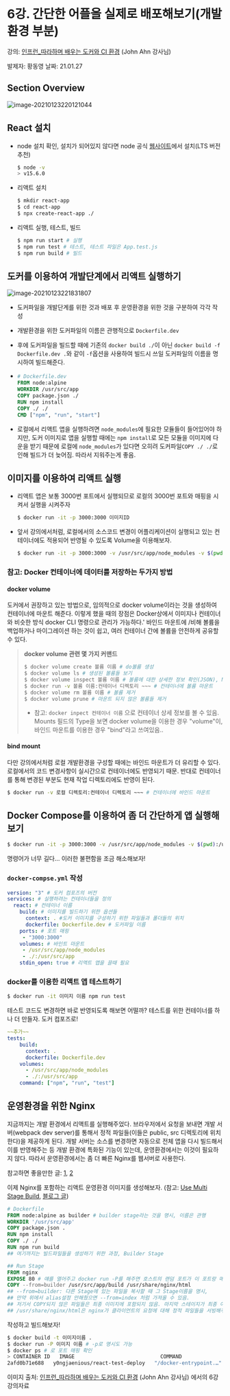 # 6강. 간단한 어플을 실제로 배포해보기(개발 환경 부분)

강의: [인프런_따라하며 배우는 도커와 CI 환경](https://www.inflearn.com/course/%EB%94%B0%EB%9D%BC%ED%95%98%EB%A9%B0-%EB%B0%B0%EC%9A%B0%EB%8A%94-%EB%8F%84%EC%BB%A4-ci/) (John Ahn 강사님) 

발제자: 황동영
날짜: 21.01.27

## Section Overview

![image-20210123220121044](https://imgur.com/WBi6Flz)


## React 설치

- node 설치 확인, 설치가 되어있지 않다면 node 공식 [웹사이트](https://nodejs.org/ko/download/)에서 설치(LTS 버전 추천)

  ```bash
  $ node -v
  > v15.6.0
  ```

- 리액트 설치

   ```bash
  $ mkdir react-app
  $ cd react-app
  $ npx create-react-app ./
   ```

- 리액트 실행, 테스트, 빌드

  ```bash
  $ npm run start # 실행
  $ npm run test # 테스트, 테스트 파일은 App.test.js
  $ npm run build # 빌드
  ```



## 도커를 이용하여 개발단계에서 리액트 실행하기

![image-20210123221831807](https://imgur.com/YQUZOvs)

- 도커파일을 개발단계를 위한 것과 배포 후 운영환경을 위한 것을 구분하여 각각 작성

- 개발환경을 위한 도커파일의 이름은 관행적으로 ```Dockerfile.dev```

- 후에 도커파일을 빌드할 때에 기존의 `docker build ./`이 아닌 ```docker build -f Dockerfile.dev .```와 같이 ```-f```옵션을 사용하여 빌드시 쓰일 도커파일의 이름을 명시하여 빌드해준다.

- ```dockerfile
  # Dockerfile.dev
  FROM node:alpine
  WORKDIR /usr/src/app
  COPY package.json ./
  RUN npm install
  COPY ./ ./
  CMD ["npm", "run", "start"]
  ```

- 로컬에서 리액트 앱을 실행하려면 ```node_modules```에 필요한 모듈들이 들어있어야 하지만, 도커 이미지로 앱을 실행할 때에는 ```npm install```로 모든 모듈을 이미지에 다운을 받기 때문에 로컬에 ```node_modules```가 있다면 오히려 도커파일```COPY ./ ./```로 인해 빌드가 더 늦어짐. 따라서 지워주는게 좋음.

## 이미지를 이용하여 리액트 실행

- 리액트 앱은 보통 3000번 포트에서 실행되므로 로컬의 3000번 포트와 매핑을 시켜서 실행을 시켜주자

  ```bash
  $ docker run -it -p 3000:3000 이미지ID
  ```

- 앞서 강의에서처럼, 로컬에서의 소스코드 변경이 어플리케이션이 실행되고 있는 컨테이너에도 적용되어 반영될 수 있도록 Volume을 이용해보자.

  ```bash
  $ docker run -it -p 3000:3000 -v /usr/src/app/node_modules -v $(pwd):/usr/src/app 이미지ID
  ```

### 참고: Docker 컨테이너에 데이터를 저장하는 두가지 방법

#### docker volume

도커에서 권장하고 있는 방법으로, 임의적으로 docker volume이라는 것을 생성하여 컨테이너에 마운트 해준다. 이렇게 했을 때의 장점은 Docker상에서 이미지나 컨테이너와 비슷한 방식 docker CLI 명령으로 관리가 가능하다.' 바인드 마운트에 /비해 볼륨을 백업하거나 마이그레이션 하는 것이 쉽고, 여러 컨테이너 간에 볼륨을 안전하게 공유할 수 있다.

> **docker volume 관련 몇 가지 커맨드**
>
> ```bash
> $ docker volume create 볼륨 이름 # do볼륨 생성
> $ docker volume ls # 생성된 볼륨들 보기
> $ docker volume inspect 볼륨 이름 # 볼륨에 대한 상세한 정보 확인(JSON), Mountpoint필드가 로컬 경로
> $ docker run -v 볼륨 이름:컨테이너 디렉토리 ~~~ # 컨테이너에 볼륨 마운트
> $ docker volume rm 볼륨 이름 # 볼륨 제거
> $ docker volume prune # 마운트 되지 않은 볼륨들 제거
> ```
>
> - 참고: ```docker inpect 컨테이너 이름``` 으로 컨테이너 상세 정보를 볼 수 있음. Mounts 필드의 Type을 보면 docker volume을 이용한 경우 "volume"이, 바인드 마운트를 이용한 경우 "bind"라고 쓰여있음..

#### bind mount

다만 강의에서처럼 로컬 개발환경을 구성할 때에는 바인드 마운트가 더 유리할 수 있다. 로컬에서의 코드 변경사항이 실시간으로 컨테이너에도 반영되기 때문. 반대로 컨테이너를 통해 변경된 부분도 현재 작업 디렉토리에도 반영이 된다.

```bash
$ docker run -v 로컬 디렉토리:컨테이너 디렉토리 ~~~ # 컨테이너에 바인드 마운트
```



## Docker Compose를 이용하여 좀 더 간단하게 앱 실행해보기

```bash
$ docker run -it -p 3000:3000 -v /usr/src/app/node_modules -v $(pwd):/usr/src/app 이미지ID
```

명령어가 너무 길다... 이러한 불편함을 조금 해소해보자!

### `docker-compse.yml` 작성

~~~yaml
version: "3" # 도커 컴포즈의 버전
services: # 실행하려는 컨테이너들을 정의
  react: # 컨테이너 이름
    build: # 이미지를 빌드하기 위한 옵션들
      context: . #도커 이미지를 구성하기 위한 파일들과 폴더들의 위치
      dockerfile: Dockerfile.dev # 도커파일 이름
    ports: # 포트 매핑
     - "3000:3000"
    volumes: # 바인트 마운트
     - /usr/src/app/node_modules
     - ./:/usr/src/app
    stdin_open: true # 리액트 앱을 끌때 필요
~~~

### docker를 이용한 리액트 앱 테스트하기

```bash
$ docker run -it 이미지 이름 npm run test
```

테스트 코드도 변경하면 바로 반영되도록 해보면 어떨까? 테스트를 위한 컨테이너를 하나 더 만들자. 도커 컴포즈로!

~~~yaml
~~추가~~
tests:
    build:
      context: .
      dockerfile: Dockerfile.dev
    volumes:
      - /usr/src/app/node_modules
      - ./:/usr/src/app
    command: ["npm", "run", "test"]
~~~



##  운영환경을 위한 Nginx

지금까지는 개발 환경에서 리액트를 실행해주었다. 브라우저에서 요청을 보내면 개발 서버(webpack dev server)를 통해서 정적 파일들(이들은 public, src 디렉토리에 위치한다)을 제공하게 된다.  개발 서버는 소스를 변경하면 자동으로 전체 앱을 다시 빌드해서 이를 반영해주는 등 개발 환경에 특화된 기능이 있는데, 운영환경에서는 이것이 필요하지 않다. 따라서 운영환경에서는 좀 더 빠른 Nginx를 웹서버로 사용한다.

참고하면 좋을만한 글: [1](https://opentutorials.org/module/384/3462), [2](https://extrememanual.net/9976)

이제 Nginx를 포함하는 리액트 운영환경 이미지를 생성해보자. (참고: [Use Multi Stage Build](https://docs.docker.com/develop/develop-images/multistage-build/), [블로그 글](https://lynlab.co.kr/blog/89))

~~~dockerfile
# Dockerfile
FROM node:alpine as builder # builder stage라는 것을 명시, 이름은 관행
WORKDIR '/usr/src/app'
COPY package.json .
RUN npm install
COPY ./ ./
RUN npm run build
## 여기까지는 빌드파일들을 생성하기 위한 과정, Builder Stage

## Run Stage
FROM nginx
EXPOSE 80 # 얘를 열어주고 docker run -P를 해주면 호스트의 랜덤 포트가 이 포트랑 매핑됨.
COPY --from=builder /usr/src/app/build /usr/share/nginx/html
## --from=builder: 다른 Stage에 있는 파일을 복사할 때 그 Stage이름을 명시,
## 만약 위에서 alias설정 안해줬으면 --from=index 처럼 가져올 수 있음.
## 저기서 COPY되지 않은 파일들은 최종 이미지에 포함되지 않음. 마지막 스테이지가 최종 이미지를 생성함!
## /usr/share/nginx/html은 nginx가 클라이언트의 요청에 대해 정적 파일들을 서빙해주는 위치
~~~

작성하고 빌드해보자!

~~~bash
$ docker build -t 이미지이름 .
$ docker run -P 이미지 이름 # -p로 명시도 가능
$ docker ps # 로 포트 매핑 확인
> CONTAINER ID   IMAGE                            COMMAND                  CREATED         STATUS         PORTS                   NAMES
2afd0b71e688   y0ngjaenious/react-test-deploy   "/docker-entrypoint.…"   4 seconds ago   Up 3 seconds   0.0.0.0:55000->80/tcp   festive_sinoussi
~~~



이미지 출처: [인프런_따라하며 배우는 도커와 CI 환경](https://www.inflearn.com/course/%EB%94%B0%EB%9D%BC%ED%95%98%EB%A9%B0-%EB%B0%B0%EC%9A%B0%EB%8A%94-%EB%8F%84%EC%BB%A4-ci/) (John Ahn 강사님) 에서의 6강 강의자료
